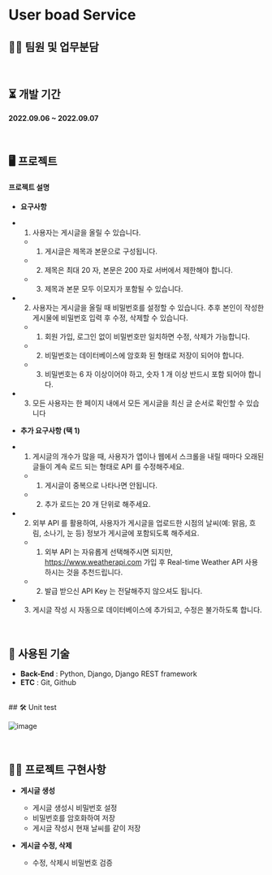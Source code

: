 # User boad Service



## 👋🏻 팀원 및 업무분담

</br>

## ⏳ 개발 기간
**2022.09.06 ~ 2022.09.07**

</br>
  
## 🖥️ 프로젝트

#### 프로젝트 설명

- **요구사항**
- 1. 사용자는 게시글을 올릴 수 있습니다.
	- 1. 게시글은 제목과 본문으로 구성됩니다.
	- 2. 제목은 최대 20 자, 본문은 200 자로 서버에서 제한해야 합니다.
	- 3. 제목과 본문 모두 이모지가 포함될 수 있습니다.
- 2. 사용자는 게시글을 올릴 때 비밀번호를 설정할 수 있습니다. 추후 본인이 작성한 게시물에 비밀번호 입력 후 수정, 삭제할 수 있습니다.
	- 1. 회원 가입, 로그인 없이 비밀번호만 일치하면 수정, 삭제가 가능합니다.
	- 2. 비밀번호는 데이터베이스에 암호화 된 형태로 저장이 되어야 합니다.
	- 3. 비밀번호는 6 자 이상이어야 하고, 숫자 1 개 이상 반드시 포함 되어야 합니다.
- 3. 모든 사용자는 한 페이지 내에서 모든 게시글을 최신 글 순서로 확인할 수 있습니다

- **추가 요구사항 (택 1)**
- 1. 게시글의 개수가 많을 때, 사용자가 앱이나 웹에서 스크롤을 내릴 때마다 오래된 글들이 계속 로드 되는 형태로 API 를 수정해주세요.
	- 1. 게시글이 중복으로 나타나면 안됩니다.
	- 2. 추가 로드는 20 개 단위로 해주세요.
- 2. 외부 API 를 활용하여, 사용자가 게시글을 업로드한 시점의 날씨(예: 맑음, 흐림, 소나기, 눈 등) 정보가 게시글에 포함되도록 해주세요.
	- 1. 외부 API 는 자유롭게 선택해주시면 되지만, https://www.weatherapi.com 가입 후 Real-time Weather API 사용하시는 것을 추천드립니다.
	- 2. 발급 받으신 API Key 는 전달해주지 않으셔도 됩니다.
- 3. 게시글 작성 시 자동으로 데이터베이스에 추가되고, 수정은 불가하도록 합니다.

<br/>

## 🧹 사용된 기술
- **Back-End** : Python, Django, Django REST framework
- **ETC** : Git, Github

</br>
## 🛠 Unit test

![image](https://user-images.githubusercontent.com/83492367/188457691-4f931106-3ddb-44ee-8e55-38c96b9c061e.png)

</br>

## ✍🏻 프로젝트 구현사항

- **게시글 생성**
    -  게시글 생성시 비밀번호 설정
    -  비밀번호를 암호화하여 저장
    -  게시글 작성시 현재 날씨를 같이 저장

- **게시글 수정, 삭제**
    -  수정, 삭제시 비밀번호 검증
